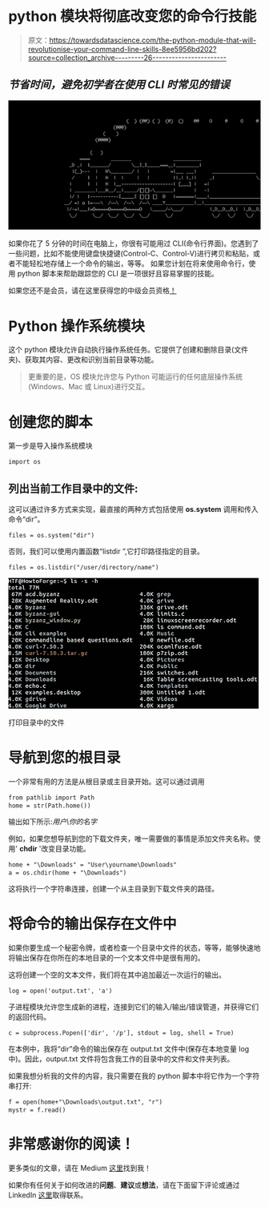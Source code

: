 # python 模块将彻底改变您的命令行技能

> 原文：<https://towardsdatascience.com/the-python-module-that-will-revolutionise-your-command-line-skills-8ee5956bd202?source=collection_archive---------26----------------------->

## *节省时间，避免初学者在使用 CLI 时常见的错误*

![](img/85ea5740f454444881744eafc3cb8816.png)

如果你花了 5 分钟的时间在电脑上，你很有可能用过 CLI(命令行界面)。您遇到了一些问题，比如不能使用键盘快捷键(Control-C、Control-V)进行拷贝和粘贴，或者不能轻松地存储上一个命令的输出，等等。
如果您计划在将来使用命令行，使用 python 脚本来帮助跟踪您的 CLI 是一项很好且容易掌握的技能。

如果您还不是会员，请在这里获得您的中级会员资格[！](https://medium.com/@alejandra.vlerick/membership)

# Python 操作系统模块

这个 python 模块允许自动执行操作系统任务。它提供了创建和删除目录(文件夹)、获取其内容、更改和识别当前目录等功能。

> 更重要的是，OS 模块允许您与 Python 可能运行的任何底层操作系统(Windows、Mac 或 Linux)进行交互。

# 创建您的脚本

第一步是导入操作系统模块

```
import os
```

## 列出当前工作目录中的文件:

这可以通过许多方式来实现，最直接的两种方式包括使用 **os.system** 调用和传入命令“dir”。

```
files = os.system("dir")
```

否则，我们可以使用内置函数“listdir ”,它打印路径指定的目录。

```
files = os.listdir("/user/directory/name")
```

![](img/129f5af80f71f6ff8a26f6f824a122ee.png)

打印目录中的文件

# 导航到您的根目录

一个非常有用的方法是从根目录或主目录开始。这可以通过调用

```
from pathlib import Path
home = str(Path.home())
```

输出如下所示:*用户\你的名字*

例如，如果您想导航到您的下载文件夹，唯一需要做的事情是添加文件夹名称。使用' **chdir** '改变目录功能。

```
home + "\Downloads" = "User\yourname\Downloads"
a = os.chdir(home + "\Downloads")
```

这将执行一个字符串连接，创建一个从主目录到下载文件夹的路径。

# 将命令的输出保存在文件中

如果你要生成一个秘密令牌，或者检查一个目录中文件的状态，等等，能够快速地将输出保存在你所在的本地目录的一个文本文件中是很有用的。

这将创建一个空的文本文件，我们将在其中追加最近一次运行的输出。

```
log = open('output.txt', 'a')
```

子进程模块允许您生成新的进程，连接到它们的输入/输出/错误管道，并获得它们的返回代码。

```
c = subprocess.Popen(['dir', '/p'], stdout = log, shell = True)
```

在本例中，我将“dir”命令的输出保存在 output.txt 文件中(保存在本地变量 log 中)。因此，output.txt 文件将包含我工作的目录中的文件和文件夹列表。

如果我想分析我的文件的内容，我只需要在我的 python 脚本中将它作为一个字符串打开:

```
f = open(home+"\Downloads\output.txt", "r")
mystr = f.read()
```

# 非常感谢你的阅读！

更多类似的文章，请在 Medium [这里](https://towardsdatascience.com/medium.com/@alejandra.vlerick)找到我！

如果你有任何关于如何改进的**问题**、**建议**或**想法**，请在下面留下评论或通过 LinkedIn [这里](https://www.linkedin.com/in/alejandra-g-283595b8)取得联系。